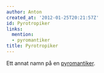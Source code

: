 ```yaml
---
author: Anton
created_at: '2012-01-25T20:21:57Z'
id: Pyrotropiker
links:
  mention:
  - pyromantiker
title: Pyrotropiker
---
```


Ett annat namn på en [pyromantiker].

  [pyromantiker]: pyromantiker
